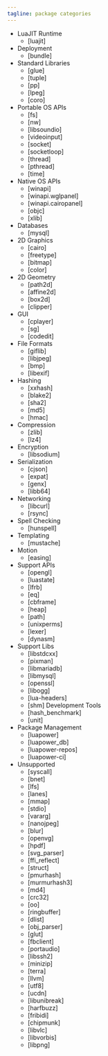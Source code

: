 ```yaml
---
tagline: package categories
---
```


* LuaJIT Runtime
	* [luajit]
* Deployment
	* [bundle]
* Standard Libraries
	* [glue]
	* [tuple]
	* [pp]
	* [lpeg]
	* [coro]
* Portable OS APIs
	* [fs]
	* [nw]
	* [libsoundio]
	* [videoinput]
	* [socket]
	* [socketloop]
	* [thread]
	* [pthread]
	* [time]
* Native OS APIs
	* [winapi]
	* [winapi.wglpanel]
	* [winapi.cairopanel]
	* [objc]
	* [xlib]
* Databases
	* [mysql]
* 2D Graphics
	* [cairo]
	* [freetype]
	* [bitmap]
	* [color]
* 2D Geometry
	* [path2d]
	* [affine2d]
	* [box2d]
	* [clipper]
* GUI
	* [cplayer]
	* [sg]
	* [codedit]
* File Formats
	* [giflib]
	* [libjpeg]
	* [bmp]
	* [libexif]
* Hashing
	* [xxhash]
   * [blake2]
	* [sha2]
	* [md5]
	* [hmac]
* Compression
	* [zlib]
	* [lz4]
* Encryption
	* [libsodium]
* Serialization
	* [cjson]
	* [expat]
	* [genx]
	* [libb64]
* Networking
	* [libcurl]
	* [rsync]
* Spell Checking
	* [hunspell]
* Templating
   * [mustache]
* Motion
	* [easing]
* Support APIs
	* [opengl]
	* [luastate]
	* [lfrb]
	* [eq]
	* [cbframe]
	* [heap]
	* [path]
	* [unixperms]
	* [lexer]
	* [dynasm]
* Support Libs
	* [libstdcxx]
	* [pixman]
	* [libmariadb]
	* [libmysql]
	* [openssl]
   * [libogg]
	* [lua-headers]
	* [shm]
Development Tools
	* [hash_benchmark]
   * [unit]
* Package Management
	* [luapower]
	* [luapower_db]
	* [luapower-repos]
	* [luapower-ci]
* Unsupported
	* [syscall]
	* [bnet]
	* [lfs]
	* [lanes]
	* [mmap]
	* [stdio]
	* [vararg]
	* [nanojpeg]
	* [blur]
	* [openvg]
	* [hpdf]
	* [svg_parser]
	* [ffi_reflect]
	* [struct]
	* [pmurhash]
	* [murmurhash3]
	* [md4]
	* [crc32]
	* [oo]
	* [ringbuffer]
	* [dlist]
	* [obj_parser]
	* [glut]
	* [fbclient]
	* [portaudio]
	* [libssh2]
	* [minizip]
	* [terra]
	* [llvm]
	* [utf8]
	* [ucdn]
	* [libunibreak]
	* [harfbuzz]
	* [fribidi]
	* [chipmunk]
	* [libvlc]
	* [libvorbis]
	* [libpng]
